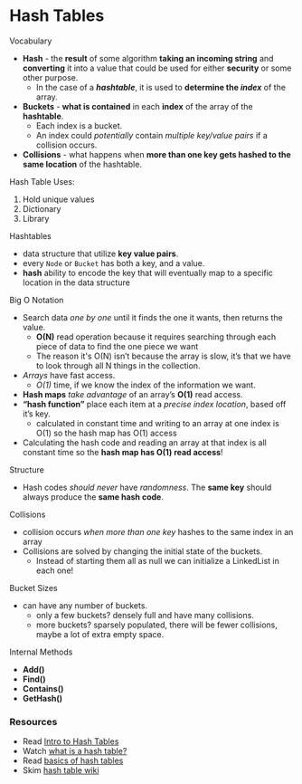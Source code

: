 # Hash Tables

Vocabulary
- **Hash** - the **result** of some algorithm **taking an incoming string** and **converting** it into a value that could be used for either **security** or some other purpose. 
  - In the case of a ***hashtable***, it is used to **determine the *index*** of the array.
- **Buckets** - **what is contained** in each **index** of the array of the **hashtable**. 
  - Each index is a bucket. 
  - An index could *potentially* contain *multiple key/value pairs* if a collision occurs.
- **Collisions** - what happens when **more than one key gets hashed to the same location** of the hashtable.

Hash Table Uses:
1. Hold unique values
2. Dictionary
3. Library

Hashtables
- data structure that utilize **key value pairs**. 
- every `Node` or `Bucket` has both a key, and a value.
- **hash** ability to encode the key that will eventually map to a specific location in the data structure 

Big O Notation
- Search data *one by one* until it finds the one it wants, then returns the value. 
  - **O(N)** read operation because it requires searching through each piece of data to find the one piece we want
  - The reason it's O(N) isn’t because the array is slow, it’s that we have to look through all N things in the collection.
- *Arrays* have fast access. 
  - *O(1)* time, if we know the index of the information we want. 
- **Hash maps** *take advantage* of an array’s **O(1)** read access.
- **“hash function”** place each item at a *precise index location*, based off it’s key.
  - calculated in constant time and writing to an array at one index is O(1) so the hash map has O(1) access
- Calculating the hash code and reading an array at that index is all constant time so the **hash map has O(1) read access**!

Structure
- Hash codes *should never* have *randomness*. The **same key** should always produce the **same hash code**.

Collisions
- collision occurs *when more than one key* hashes to the same index in an array
- Collisions are solved by changing the initial state of the buckets. 
  - Instead of starting them all as null we can initialize a LinkedList in each one! 

Bucket Sizes
- can have any number of buckets. 
  - only a few buckets? densely full and have many collisions. 
  - more buckets? sparsely populated, there will be fewer collisions, maybe a lot of extra empty space.

Internal Methods
- **Add()**
- **Find()**
- **Contains()**
- **GetHash()**

### Resources
- Read [Intro to Hash Tables](https://codefellows.github.io/common_curriculum/data_structures_and_algorithms/Code_401/class-30/resources/Hashtables.html)
- Watch [what is a hash table?](https://www.youtube.com/watch?v=MfhjkfocRR0)
- Read [basics of hash tables](https://www.hackerearth.com/practice/data-structures/hash-tables/basics-of-hash-tables/tutorial/)
- Skim [hash table wiki](https://en.wikipedia.org/wiki/Hash_table)